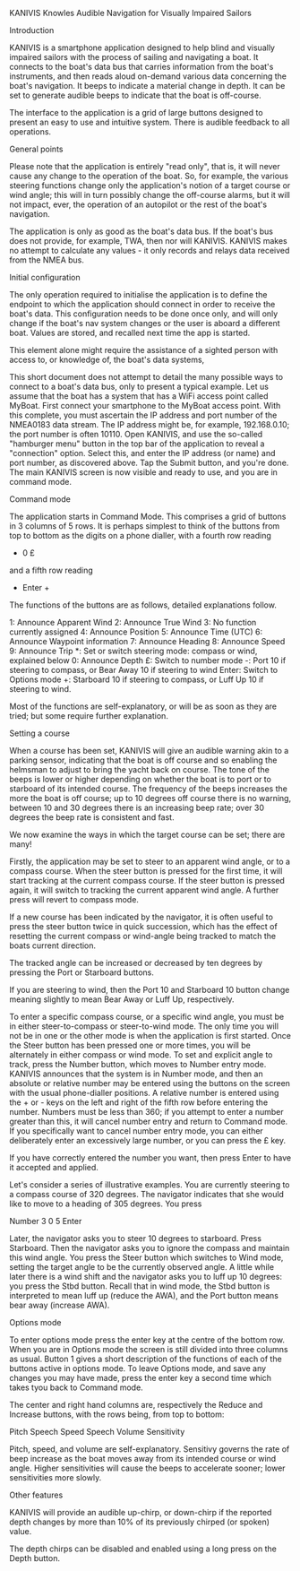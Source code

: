 KANIVIS
Knowles Audible Navigation for Visually Impaired Sailors

Introduction

KANIVIS is a smartphone application designed to help blind and visually impaired sailors with the process of sailing and navigating a boat.  It connects to the boat's data bus that carries information
from the boat's instruments, and then reads aloud on-demand various
data concerning the boat's navigation. It beeps to indicate a material
change in depth. It can be set to generate audible beeps to indicate
that the boat is off-course.

The interface to the application is a grid of large buttons designed to
present an easy to use and intuitive system. There is audible feedback to
all operations.

General points

Please note that the application is entirely "read only", that is, it
will never cause any change to the operation of the boat.  So, for
example, the various steering functions change only the application's
notion of a target course or wind angle; this will in turn possibly
change the off-course alarms, but it will not impact, ever, the
operation of an autopilot or the rest of the boat's navigation.

The application is only as good as the boat's data bus. If the boat's
bus does not provide, for example, TWA, then nor will KANIVIS. KANIVIS
makes no attempt to calculate any values - it only records and relays
data received from the NMEA bus.

Initial configuration

The only operation required to initialise the application is to define
the endpoint to which the application should connect in order to
receive the boat's data. This configuration needs to be done once
only, and will only change if the boat's nav system changes or the
user is aboard a different boat. Values are stored, and recalled next
time the app is started.

This element alone might require the assistance of a sighted person
with access to, or knowledge of, the boat's data systems,

This short document does not attempt to detail the many possible ways
to connect to a boat's data bus, only to present a typical
example. Let us assume that the boat has a system that has a WiFi
access point called MyBoat.  First connect your smartphone to the
MyBoat access point.  With this complete, you must ascertain the IP
address and port number of the NMEA0183 data stream.  The IP address
might be, for example, 192.168.0.10; the port number is often
10110. Open KANIVIS, and use the so-called "hamburger menu" button in
the top bar of the application to reveal a "connection" option. Select
this, and enter the IP address (or name) and port number, as
discovered above.  Tap the Submit button, and you're done.  The main
KANIVIS screen is now visible and ready to use, and you are in command mode.

Command mode

The application starts in Command Mode. This comprises a grid of buttons in
3 columns of 5 rows. It is perhaps simplest to think of the buttons
from top to bottom as the digits on a phone dialler, with a fourth row
reading

 *  0  £

and a fifth row reading

-  Enter +

The functions of the buttons are as follows, detailed explanations follow.

1: Announce Apparent Wind
2: Announce True Wind
3: No function currently assigned
4: Announce Position
5: Announce Time (UTC)
6: Announce Waypoint information
7: Announce Heading
8: Announce Speed
9: Announce Trip
*: Set or switch steering mode: compass or wind, explained below
0: Announce Depth
£: Switch to number mode
-: Port 10 if steering to compass, or Bear Away 10 if steering to wind
Enter: Switch to Options mode
+: Starboard 10 if steering to compass, or Luff Up 10 if steering to wind.

Most of the functions are self-explanatory, or will be as soon as they
are tried; but some require further explanation.

Setting a course

When a course has been set, KANIVIS will give an audible warning akin
to a parking sensor,
indicating that the boat is off course and so enabling the helmsman to adjust
to bring the yacht back on course. The tone of the beeps is lower or
higher depending on whether the boat is to port or to starboard of its
intended course.  The frequency of the beeps increases the more the
boat is off course; up to 10 degrees off course there is no warning,
between 10 and 30 degrees there is an increasing beep rate; over 30
degrees the beep rate is consistent and fast.


We now examine the ways in which the target course can be set; there
are many!

Firstly, the application may be set to steer to an apparent wind
angle, or to a compass course.  When the steer button is pressed for
the first time, it will start tracking at the current compass course.
If the steer button is pressed again, it will switch to tracking the
current apparent wind angle. A further press will revert to compass
mode.

If a new course has been indicated by the navigator, it is often
useful to press the steer button twice in quick succession, which has
the effect of resetting the current compass or wind-angle being
tracked to match the boats current direction.

The tracked angle can be increased or decreased by ten degrees by
pressing the Port or Starboard buttons.

If you are steering to wind, then the Port 10 and Starboard 10 button
change meaning slightly to mean Bear Away or Luff Up, respectively.

To enter a specific compass course, or a specific wind angle, you must
be in either steer-to-compass or steer-to-wind mode. The only time you
will not be in one or the other mode is when the application is first
started.  Once the Steer button has been pressed one or more times,
you will be alternately in either compass or wind mode. To set and
explicit angle to track, press the Number button, which moves to
Number entry mode.  KANIVIS announces that the system is in Number
mode, and then an absolute or relative number may be entered using the
buttons on the screen with the usual phone-dialler positions.  A
relative number is entered using the + or - keys on the left and right
of the fifth row before entering the number. Numbers must be less than
360; if you attempt to enter a number greater than this, it will
cancel number entry and return to Command mode. If you specifically
want to cancel number entry mode, you can either deliberately enter an
excessively large number, or you can press the £ key.

If you have correctly entered the number you want, then press Enter to
have it accepted and applied.

Let's consider a series of illustrative examples.  You are currently
steering to a compass course of 320 degrees. The navigator indicates
that she would like to move to a heading of 305 degrees.  You press

 Number 3 0 5 Enter

Later, the navigator asks you to steer 10 degrees to starboard.  Press
Starboard.  Then the navigator asks you to ignore the compass and
maintain this wind angle.  You press the Steer button which switches
to Wind mode, setting the target angle to be the currently observed
angle. A little while later there is a wind shift and the navigator
asks you to luff up 10 degrees: you press the Stbd button.  Recall
that in wind mode, the Stbd button is interpreted to mean luff up
(reduce the AWA), and the Port button means bear away (increase AWA).

Options mode

To enter options mode press the enter key at the centre of the bottom
row. When you are in Options mode the screen is still divided into
three columns as usual. Button 1 gives a short description of the
functions of each of the buttons active in options mode.  To leave
Options mode, and save any changes you may have made, press the enter
key a second time which takes tyou back to Command mode.

The center and right hand columns are, respectively the Reduce and
Increase buttons, with the rows being, from top to bottom:

 Pitch
 Speech Speed
 Speech Volume
 Sensitivity

Pitch, speed, and volume are self-explanatory.
Sensitivy governs the rate of beep increase as the boat moves away
from its intended course or wind angle.  Higher sensitivities will
cause the beeps to accelerate sooner; lower sensitivities more slowly.

Other features

KANIVIS will provide an audible up-chirp, or down-chirp if the
reported depth changes by more than 10% of its previously chirped (or
spoken) value.

The depth chirps can be disabled and enabled using a long press on the
Depth button.

